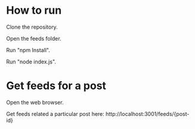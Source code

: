 # How to run

Clone the repository.

Open the feeds folder.

Run "npm Install".

Run "node index.js".
 

# Get feeds for a post

Open the web browser.

Get feeds related a particular post here:
http://localhost:3001/feeds/{post-id}

